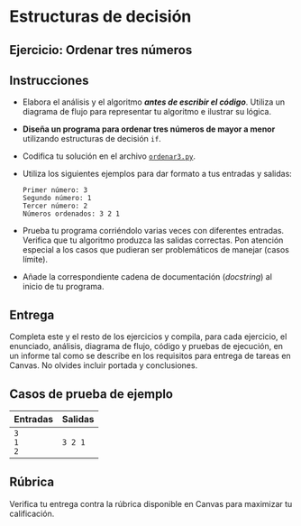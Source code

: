 # Estructuras de decisión

## Ejercicio: Ordenar tres números

## Instrucciones
- Elabora el análisis y el algoritmo ***antes de escribir el código***. Utiliza un diagrama de flujo para representar tu algoritmo e ilustrar su lógica.

- **Diseña un programa para ordenar tres números de mayor a menor** utilizando estructuras de decisión `if`.

- Codifica tu solución en el archivo [`ordenar3.py`](/ordenar3.py).
   
- Utiliza los siguientes ejemplos para dar formato a tus entradas y salidas:
  ```
  Primer número: 3
  Segundo número: 1
  Tercer número: 2
  Números ordenados: 3 2 1
  ```
  
- Prueba tu programa corriéndolo varias veces con diferentes entradas. Verifica que tu algoritmo produzca las salidas correctas. Pon atención especial a los casos que pudieran ser problemáticos de manejar (casos límite).

- Añade la correspondiente cadena de documentación (*docstring*) al inicio de tu programa.
  
## Entrega
Completa este y el resto de los ejercicios y compila, para cada ejercicio, el enunciado, análisis, diagrama de flujo, código y pruebas de ejecución, en un informe tal como se describe en los requisitos para entrega de tareas en Canvas. No olvides incluir portada y conclusiones.

## Casos de prueba de ejemplo
| Entradas | Salidas |
|:---------|:--------|
| `3`<br>`1`<br>`2`  | `3 2 1` |

## Rúbrica
Verifica tu entrega contra la rúbrica disponible en Canvas para maximizar tu calificación.
